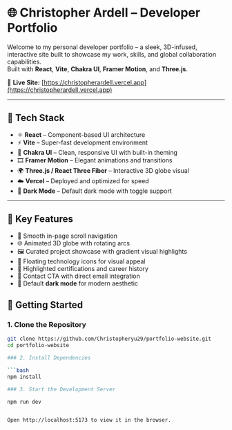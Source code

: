 # 🌐 Christopher Ardell – Developer Portfolio

Welcome to my personal developer portfolio – a sleek, 3D-infused, interactive site built to showcase my work, skills, and global collaboration capabilities.  
Built with **React**, **Vite**, **Chakra UI**, **Framer Motion**, and **Three.js**.

🔗 **Live Site:** [https://christopherardell.vercel.app](https://christopherardell.vercel.app)

---

## 🧰 Tech Stack

- ⚛️ **React** – Component-based UI architecture  
- ⚡ **Vite** – Super-fast development environment  
- 🎨 **Chakra UI** – Clean, responsive UI with built-in theming  
- 🎞 **Framer Motion** – Elegant animations and transitions  
- 🌍 **Three.js / React Three Fiber** – Interactive 3D globe visual  
- ☁️ **Vercel** – Deployed and optimized for speed  
- 🌙 **Dark Mode** – Default dark mode with toggle support

---

## 🎯 Key Features

- 🧭 Smooth in-page scroll navigation
- 🌐 Animated 3D globe with rotating arcs
- 🖼️ Curated project showcase with gradient visual highlights
- 🧠 Floating technology icons for visual appeal
- 📜 Highlighted certifications and career history
- 💌 Contact CTA with direct email integration
- 🎨 Default **dark mode** for modern aesthetic



## 🚀 Getting Started

### 1. Clone the Repository

```bash
git clone https://github.com/Christopheryu29/portfolio-website.git
cd portfolio-website

### 2. Install Dependencies

```bash
npm install

### 3. Start the Development Server

npm run dev


Open http://localhost:5173 to view it in the browser.

